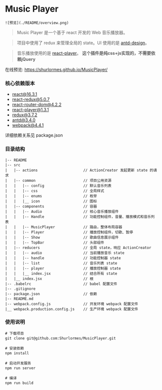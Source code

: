 # Music Player

	![预览](./README/overview.png)

> Music Player 是一个基于 react 开发的 Web 音乐播放器。

> 项目中使用了 redux 来管理全局的 state。UI 使用的是 [antd-design](https://ant.design/docs/react/introduce-cn)。

> 音乐播放使用的是 [react-player](https://github.com/CookPete/react-player)。 **这个插件是纯css+js实现的，不需要依赖jQuery**

在线预览: https://shurlormes.github.io/MusicPlayer/


### 核心依赖版本

* react@16.3.1
* react-redux@5.0.7
* react-router-dom@4.2.2
* react-player@1.3.1
* redux@3.7.2
* antd@3.4.0
* webpack@4.4.1

详细依赖关系见 package.json

### 目录结构
	|-- README
	|-- src
	|   |-- actions                     // ActionCreator 发起更新 state 的请求
	|   |-- common                      // 项目公用资源
	|   |   |-- config                  // 默认音乐列表
	|   |   |-- css                     // 全局样式
	|   |   |-- enums                   // 枚举
	|   |   |__ icon                    // 图标
	|   |-- components                  // 容器
	|   |   |-- Audio                   // 核心音乐播放组件
	|   |   |-- Handle                  // 功能控制组件，音量、播放模式和音乐列表
	|   |   |-- MusicPlayer             // 路由，整体布局容器
	|   |   |-- Player                  // 播放控制组件，切歌、暂停
	|   |   |-- Show                    // 歌曲信息展示组件
	|   |   |-- TopBar                  // 头部组件
	|   |-- reducers                    // 全局 state，响应 ActionCreator
	|   |   |-- audio                   // 当前播放音乐 state
	|   |   |-- handle                  // 功能控制器 state
	|   |   |-- list                    // 音乐列表 state
	|   |   |-- player                  // 播放控制器 state
	|   |   |__ index.jsx               // 结合所有 state
	|   |__ index.jsx                   // 根
	|-- .babelrc                        // babel 配置文件
	|-- .gitignore
	|-- package.json                    // 依赖
	|-- README.md
	|-- webpack.config.js               // 开发环境 webpack 配置文件
	|__ webpack.production.config.js    // 生产环境 webpack 配置文件
	
### 使用说明

	# 下载项目
	git clone git@github.com:Shurlormes/MusicPlayer.git
	
	# 安装依赖
	npm install
	
	# 启动开发服务
	npm run server

	# 编译
	npm run build